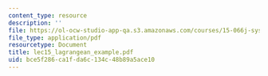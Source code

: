 ```yaml
---
content_type: resource
description: ''
file: https://ol-ocw-studio-app-qa.s3.amazonaws.com/courses/15-066j-system-optimization-and-analysis-for-manufacturing-summer-2003/bce5f286ca1fda6c134c48b89a5ace10_lec15_lagrangean_example.pdf
file_type: application/pdf
resourcetype: Document
title: lec15_lagrangean_example.pdf
uid: bce5f286-ca1f-da6c-134c-48b89a5ace10
---
```

